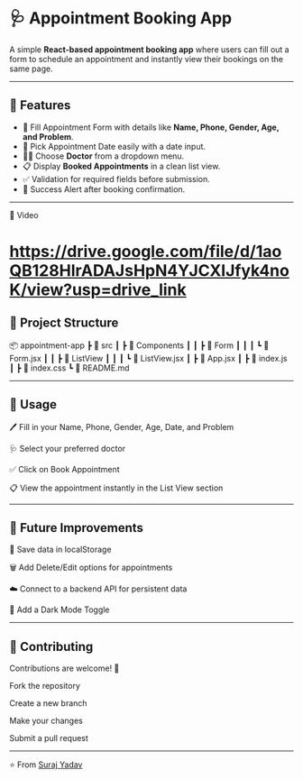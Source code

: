 # 🩺 Appointment Booking App  

A simple **React-based appointment booking app** where users can fill out a form to schedule an appointment and instantly view their bookings on the same page.  
  
---

## 🚀 Features  

- 📝 Fill Appointment Form with details like **Name, Phone, Gender, Age, and Problem**.  
- 📅 Pick Appointment Date easily with a date input.  
- 👨‍⚕️ Choose **Doctor** from a dropdown menu.  
- 📋 Display **Booked Appointments** in a clean list view.  
- ✅ Validation for required fields before submission.  
- 🎉 Success Alert after booking confirmation.  

--- 

📸 Video
#  https://drive.google.com/file/d/1aoQB128HlrADAJsHpN4YJCXIJfyk4noK/view?usp=drive_link


## 📂 Project Structure  


📦 appointment-app
┣ 📂 src
┃ ┣ 📂 Components
┃ ┃ ┣ 📂 Form
┃ ┃ ┃ ┗ 📜 Form.jsx
┃ ┃ ┣ 📂 ListView
┃ ┃ ┃ ┗ 📜 ListView.jsx
┃ ┣ 📜 App.jsx
┃ ┣ 📜 index.js
┃ ┣ 📜 index.css
┗ 📜 README.md


---

## 🧾 Usage

🖊️ Fill in your Name, Phone, Gender, Age, Date, and Problem

🩺 Select your preferred doctor

✅ Click on Book Appointment

📋 View the appointment instantly in the List View section



---

## 🔮 Future Improvements

💾 Save data in localStorage

🗑 Add Delete/Edit options for appointments

☁️ Connect to a backend API for persistent data

🌙 Add a Dark Mode Toggle



---
 
## 🤝 Contributing

Contributions are welcome! 🎉

Fork the repository

Create a new branch

Make your changes

Submit a pull request


---

⭐ From [Suraj Yadav](https://github.com/Suraj-yadav8868)
